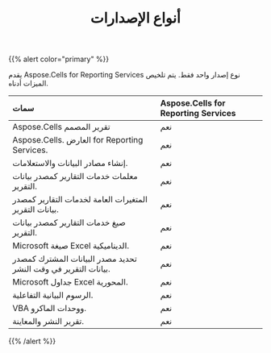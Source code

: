 ﻿---
title: أنواع الإصدارات
type: docs
weight: 40
url: /ar/reportingservices/edition-types/
---
{{% alert color="primary" %}} 

يقدم Aspose.Cells for Reporting Services نوع إصدار واحد فقط. يتم تلخيص الميزات أدناه.

|**سمات** |**Aspose.Cells for Reporting Services** |
|:- |:- |
| Aspose.Cells تقرير المصمم| نعم|
| Aspose.Cells. العارض for Reporting Services.| نعم|
| إنشاء مصادر البيانات والاستعلامات.| نعم|
| معلمات خدمات التقارير كمصدر بيانات التقرير.| نعم|
| المتغيرات العامة لخدمات التقارير كمصدر بيانات التقرير.| نعم|
|صيغ خدمات التقارير كمصدر بيانات التقرير.| نعم|
| Microsoft صيغة Excel الديناميكية.| نعم|
| تحديد مصدر البيانات المشترك كمصدر بيانات التقرير في وقت النشر.| نعم|
| Microsoft جداول Excel المحورية.| نعم|
| الرسوم البيانية التفاعلية.| نعم|
| VBA ووحدات الماكرو.| نعم|
| تقرير النشر والمعاينة.| نعم|
{{% /alert %}}
